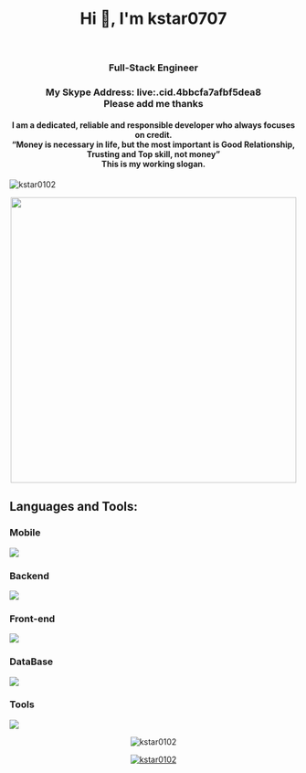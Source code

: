 
<h1 align="center">Hi 👋, I'm kstar0707</h1><br>
<h3 align="center">Full-Stack Engineer</h3>
<h3 align="center">My Skype Address: live:.cid.4bbcfa7afbf5dea8<br/> Please add me thanks</h3>
<h4 align="center">I am a dedicated, reliable and responsible developer who always focuses on credit.<br/>
“Money is necessary in life, but the most important is Good Relationship, 
Trusting and Top skill, not money” <br/> This is my working slogan.</h4>
<p align="left"> <img src="https://komarev.com/ghpvc/?username=kstar0102&label=Profile%20views&color=0e75b6&style=flat" alt="kstar0102" /> </p>
<div align="center" dir="auto">
<img src="https://5.imimg.com/data5/TR/OQ/MY-24528926/mobile-app-development-services-500x500.jpg" height="500" style="max-width: 100%; display: inline-block;" data-target="animated-image.originalImage">
</div>
<h2 align="left">Languages and Tools:</h2>
<h3 align="left">Mobile</h3>
<p align="left">
  <a href="https://skillicons.dev">
    <img src="https://skillicons.dev/icons?i=androidstudio,react,flutter,swift,kotlin,java" />
  </a>
</p>
<h3 align="left">Backend</h3>
<p align="left">
  <a href="https://skillicons.dev">
    <img src="https://skillicons.dev/icons?i=dotnet,cs,express,flask,laravel,nextjs,nestjs,nodejs,php,py,symfony,wordpress,django,fastapi" />
  </a>
</p>
<h3 align="left">Front-end</h3>
<p align="left">
  <a href="https://skillicons.dev">
    <img src="https://skillicons.dev/icons?i=angular,bootstrap,css,html,js,jquery,react,sass,vue" />
  </a>
</p>
<h3 align="left">DataBase</h3>
<p align="left">
  <a href="https://skillicons.dev">
    <img src="https://skillicons.dev/icons?i=firebase,graphql,mongodb,mysql,postgres,sqlite" />
  </a>
</p>
<h3 align="left">Tools</h3>
<p align="left"> 
  <a href="https://skillicons.dev">
    <img src="https://skillicons.dev/icons?i=azure,docker,figma,github,gitlab,nginx,postman,visualstudio,vscode,xd" />
  </a>
</p>

<div align="center">
<p><img align="center" src="https://github-readme-streak-stats.herokuapp.com/?user=kstar0102&" alt="kstar0102" /></p>
</div>

<p align="center"> <a href="https://github.com/ryo-ma/github-profile-trophy"><img src="https://github-profile-trophy.vercel.app/?username=kstar0102" alt="kstar0102" /></a> </p>
